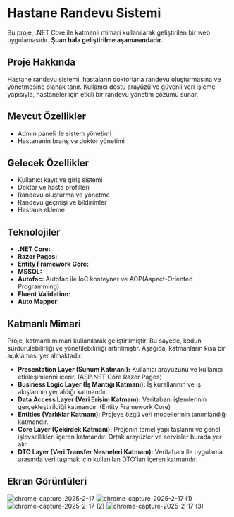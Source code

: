 # Hastane Randevu Sistemi

Bu proje, .NET Core ile katmanlı mimari kullanılarak geliştirilen bir web uygulamasıdır. **Şuan hala geliştirilme aşamasındadır.**

## Proje Hakkında

Hastane randevu sistemi, hastaların doktorlarla randevu oluşturmasına ve yönetmesine olanak tanır. Kullanıcı dostu arayüzü ve güvenli veri işleme yapısıyla, hastaneler için etkili bir randevu yönetim çözümü sunar.

## Mevcut Özellikler

- Admin paneli ile sistem yönetimi
- Hastanenin branş ve doktor yönetimi
  
## Gelecek Özellikler

- Kullanıcı kayıt ve giriş sistemi
- Doktor ve hasta profilleri
- Randevu oluşturma ve yönetme
- Randevu geçmişi ve bildirimler
- Hastane ekleme

## Teknolojiler

- **.NET Core:**
- **Razor Pages:**
- **Entity Framework Core:**
- **MSSQL:**
- **Autofac:** Autofac ile IoC konteyner ve AOP(Aspect-Oriented Programming)
- **Fluent Validation:**
- **Auto Mapper:**

## Katmanlı Mimari

Proje, katmanlı mimari kullanılarak geliştirilmiştir. Bu sayede, kodun sürdürülebilirliği ve yönetilebilirliği artırılmıştır. Aşağıda, katmanların kısa bir açıklaması yer almaktadır:

- **Presentation Layer (Sunum Katmanı):** Kullanıcı arayüzünü ve kullanıcı etkileşimlerini içerir. (ASP.NET Core Razor Pages)
- **Business Logic Layer (İş Mantığı Katmanı):** İş kurallarının ve iş akışlarının yer aldığı katmandır.
- **Data Access Layer (Veri Erişim Katmanı):** Veritabanı işlemlerinin gerçekleştirildiği katmandır. (Entity Framework Core)
- **Entities (Varlıklar Katmanı):** Projeye özgü veri modellerinin tanımlandığı katmandır.
- **Core Layer (Çekirdek Katmanı):** Projenin temel yapı taşlarını ve genel işlevsellikleri içeren katmandır. Ortak arayüzler ve servisler burada yer alır.
- **DTO Layer (Veri Transfer Nesneleri Katmanı):** Veritabanı ile uygulama arasında veri taşımak için kullanılan DTO'ları içeren katmandır. 

## Ekran Görüntüleri

![chrome-capture-2025-2-17](https://github.com/user-attachments/assets/f55a9207-5745-4a25-ace2-aa917bc4e022)
![chrome-capture-2025-2-17 (1)](https://github.com/user-attachments/assets/83c05853-4ac0-433e-8b3c-0b3af05c4834)
![chrome-capture-2025-2-17 (2)](https://github.com/user-attachments/assets/6e8ef473-8298-48d2-a94f-30716bed485b)
![chrome-capture-2025-2-17 (3)](https://github.com/user-attachments/assets/290840b9-e5de-459e-963f-a7ede161fd0c)
